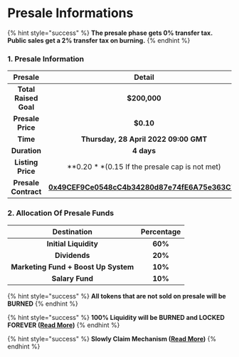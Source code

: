# Presale Informations

{% hint style="success" %}
**The presale phase gets 0% transfer tax. Public sales get a 2% transfer tax on burning.**
{% endhint %}

### **1. Presale Information** <a href="#1-presale-information" id="1-presale-information"></a>

|        Presale        |                                                                Detail                                                                |
| :-------------------: | :----------------------------------------------------------------------------------------------------------------------------------: |
| **Total Raised Goal** |                                                             **​$200,000**                                                            |
|   **Presale Price**   |                                                              **​$0.10**                                                              |
|        **Time**       |                                                 **Thursday, 28 April 2022 09:00 GMT**                                                |
|      **Duration**     |                                                              **4 days**                                                              |
|   **Listing Price**   |                                           ​**$0.20** ($0.15 If the presale cap is not met)                                           |
|  **Presale Contract** | ****[**0x49CEF9Ce0548cC4b34280d87e74fE6A75e363C7a**](https://polygonscan.com/address/0x49cef9ce0548cc4b34280d87e74fe6a75e363c7a)**** |



### **2. Allocation Of Presale Funds**

|              Destination             | Percentage |
| :----------------------------------: | :--------: |
|         **Initial Liquidity**        |   **60%**  |
|             **Dividends**            |   **20%**  |
| **Marketing Fund + Boost Up System** |   **10%**  |
|            **Salary Fund**           |   **10%**  |

{% hint style="success" %}
**All tokens that are not sold on presale will be BURNED**
{% endhint %}

{% hint style="success" %}
**100% Liquidity will be BURNED and LOCKED FOREVER (**[**Read More**](../tokenomic/contracts/burn-transactions.md)**)**
{% endhint %}

{% hint style="success" %}
**Slowly Claim Mechanism (**[**Read More**](claim-mechanism.md)**)**
{% endhint %}

